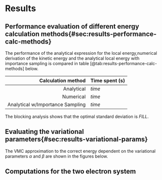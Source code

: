 # Results

## Performance evaluation of different energy calculation methods{#sec:results-performance-calc-methods}

The performance of the analytical expression for the local energy,numerical derivation of the kinetic energy and the analytical local energy with importance sampling is compared in table [@tab:results-performance-calc-methods] below.

| **Calculation method**            | **Time spent (s)**    |
| ----:                             | ---                   |
| Analytical                        | $time$                |
| Numerical                         | $time$                |
| Analytical w/Importance Sampling  | $time$                |{#tab:results-performance-calc-methods} 

The blocking analysis shows that the optimal standard deviation is $FILL$.

## Evaluating the variational parameters{#sec:results-variational-params}

The VMC approximation to the correct energy dependent on the variational parameters $\alpha$ and $\beta$ are shown in the figures below.

## Computations for the two electron system